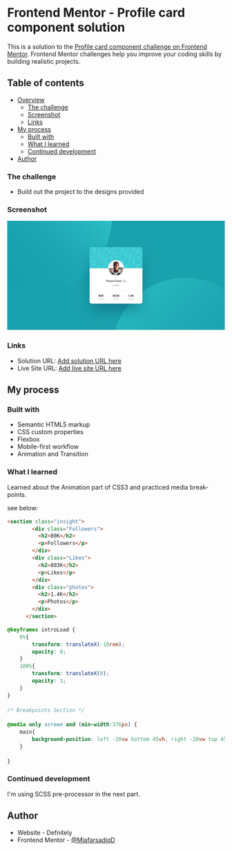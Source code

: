 # Frontend Mentor - Profile card component solution

This is a solution to the [Profile card component challenge on Frontend Mentor](https://www.frontendmentor.io/challenges/profile-card-component-cfArpWshJ). Frontend Mentor challenges help you improve your coding skills by building realistic projects. 

## Table of contents

- [Overview](#overview)
  - [The challenge](#the-challenge)
  - [Screenshot](#screenshot)
  - [Links](#links)
- [My process](#my-process)
  - [Built with](#built-with)
  - [What I learned](#what-i-learned)
  - [Continued development](#continued-development)
- [Author](#author)

### The challenge

- Build out the project to the designs provided

### Screenshot

![](./design/desktop-design.jpg)

### Links

- Solution URL: [Add solution URL here](https://www.frontendmentor.io/solutions/profile-card-website-mKvyYR7QRw)
- Live Site URL: [Add live site URL here](https://ashraful-fuqha.github.io/profile-card-component/)

## My process

### Built with

- Semantic HTML5 markup
- CSS custom properties
- Flexbox
- Mobile-first workflow
- Animation and Transition

### What I learned

Learned about the Animation part of CSS3 and practiced media break-points.

see below:

```html
<section class="insight">
        <div class="Followers">
          <h2>80K</h2>
          <p>Followers</p>
        </div>
        <div class="Likes">
          <h2>803K</h2>
          <p>Likes</p>
        </div>
        <div class="photos">
          <h2>1.4K</h2>
          <p>Photos</p>
        </div>
      </section>
```
```css
@keyframes introLoad {
    0%{
        transform: translateX(-10rem);
        opacity: 0;
    }
    100%{
        transform: translateX(0);
        opacity: 1;
    }
}

/* Breakpoints Section */

@media only screen and (min-width:376px) {
    main{
        background-position: left -20vw bottom 45vh, right -20vw top 45vh;
    }

}
```

### Continued development

I'm using SCSS pre-processor in the next part.

## Author

- Website - Defnitely
- Frontend Mentor - [@MjafarsadiqD](https://www.frontendmentor.io/profile/Ashraful-Fuqha)